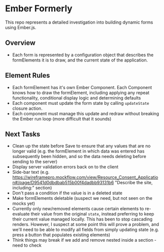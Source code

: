 # Ember Formerly

This repo represents a detailed investigation into building dynamic forms using Ember.js.

## Overview
* Each form is represented by a configuration object that describes the formElements it is to draw, and the current state
of the application.

## Element Rules
* Each formElement has it's own Ember Component.  Each Component knows how to draw the formElement, including applying any
repeat functionality, conditional display logic and determining defaults
* Each component must update the form state by calling `updateState` closure action.
* Each component must manage this update and redraw without breaking the Ember run loop (more difficult that it sounds)

## Next Tasks
* Clean up the state before Save to ensure that any values that are no longer valid (e.g. the formElement in which data was
entered has subsequently been hidden, and so the data needs deleting before sending to the server)
* Display server validation errors back on to the client
* Side-bar text (e.g. https://wireframepro.mockflow.com/view/Resource_Consent_Application#/page/D9541d0dbdbab515b00f4dadbb93131b6
"Describe the site, including:" section)
* Don't pass a condition if the value is in a deleted state
* Make formElements deletable (suspect we need, but not seen on the mocks yet)
* Currently only new/removed elements cause certain elements to re-evaluate their value from the original `state`, instead
preferring to keep their current value managed locally.  This has been to stop cascading renders.  However, I suspect at some
point this will prove a problem, and we'll need to be able to modify all fields from simply updating state (e.g. press a button
that populates existing elements)
* Think things may break if we add and remove nested inside a section - need to check


